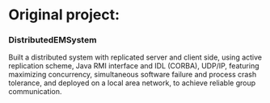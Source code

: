 # Original project:
### DistributedEMSystem

Built a distributed system with replicated server and client side, using active replication scheme, Java RMI interface and IDL (CORBA), UDP/IP, featuring maximizing concurrency, simultaneous software failure and process crash tolerance, and deployed on a local area network, to achieve reliable group communication.
